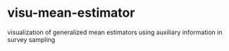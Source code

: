 # visu-mean-estimator
visualization of generalized mean estimators using auxiliary information in survey sampling
